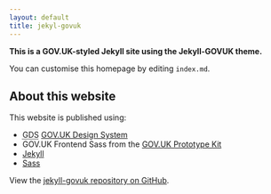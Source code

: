 ```yaml
---
layout: default
title: jekyl-govuk
---
```


  <p class="govuk-body"><strong>This is a GOV.UK-styled Jekyll site using the Jekyll-GOVUK theme.</strong></p>
  <p class="govuk-body">You can customise this homepage by editing <code>index.md</code>.</p>

  <h2 class="govuk-heading-m govuk-!-margin-top-9">About this website</h2>
  <p class="govuk-body">This website is published using:</p>
  <ul class="govuk-list govuk-list--bullet">
    <li>
      <abbr title="Government Digital Service">GDS</abbr>
      <a href="https://design-system.service.gov.uk/">GOV.UK Design System</a>
    </li>
    <li>
      GOV.UK Frontend Sass from the
      <a href="https://govuk-prototype-kit.herokuapp.com/docs/install">GOV.UK Prototype Kit</a>
    </li>
    <li><a href="http://jekyllrb.com/">Jekyll</a></li>
    <li><a href="http://sass-lang.com/">Sass</a></li>
  </ul>
  <p class="govuk-body">View the <a href="https://github.com/jonathanthomas83/jekyll-govuk">jekyll-govuk repository on GitHub</a>.</p>
